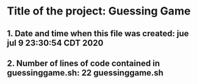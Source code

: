 # Title of the project: Guessing Game
## 1. Date and time when this file was created: jue jul  9 23:30:54 CDT 2020
## 2. Number of lines of code contained in guessinggame.sh: 22 guessinggame.sh
